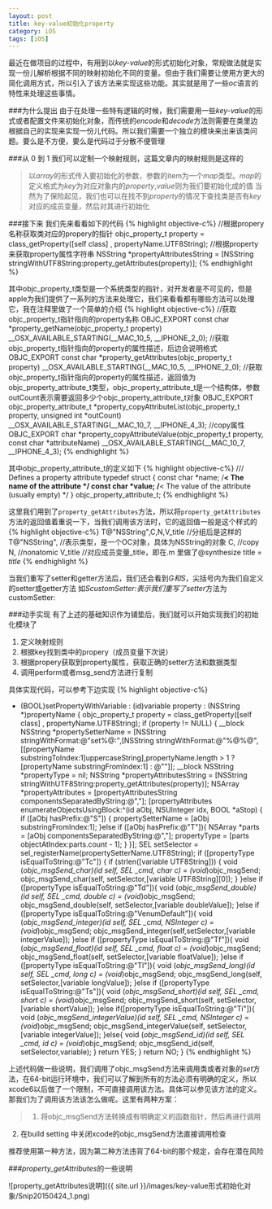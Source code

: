 ```yaml
---
layout: post
title: key-value初始化property
category: iOS
tags: [iOS]
---
```


最近在做项目的过程中，有用到以*key-value*的形式初始化对象，常规做法就是实现一份儿解析根据不同的映射初始化不同的变量。但由于我们需要让使用方更大的简化调用方式，所以引入了该方法来实现这些功能。其实就是用了一些*oc*语言的特性来处理这些事情。

###为什么提出
由于在处理一些特有逻辑的时候，我们需要用一些*key-value*的形式或者配置文件来初始化对象，而传统的*encode*和*decode*方法则需要在类里边根据自己的实现来实现一份儿代码。所以我们需要一个独立的模块来出来该类问题。要么是不方便，要么是代码过于分散不便管理

###从 0 到 1
我们可以定制一个映射规则，这篇文章内的映射规则是这样的
>以*array*的形式传入要初始化的参数，参数的item为一个*map*类型。*map*的定义格式为*key*为对应对象内的*property*,*value*则为我们要初始化成的值
当然为了保险起见，我们也可以在找不到*property*的情况下查找类是否有*key*对应的成员变量，然后对其进行初始化

###接下来
我们先来看看如下的代码
{% highlight objective-c%}
//根据propery名称获取类对应的propery的指针
objc_property_t property = class_getProperty([self class] , propertyName.UTF8String);
//根据property来获取property属性字符串
NSString *propertyAttributesString = [NSString stringWithUTF8String:property_getAttributes(property)];
{% endhighlight %} 

其中objc_property_t类型是一个系统类型的指针，对开发者是不可见的，但是apple为我们提供了一系列的方法来处理它，我们来看看都有哪些方法可以处理它，我在注释里做了一个简单的介绍
{% highlight objective-c%}
//获取objc_property_t指针指向的property名称
OBJC_EXPORT const char *property_getName(objc_property_t property) 
     __OSX_AVAILABLE_STARTING(__MAC_10_5, __IPHONE_2_0);
//获取objc_property_t指针指向的property的属性描述，后边会说明格式
OBJC_EXPORT const char *property_getAttributes(objc_property_t property) 
     __OSX_AVAILABLE_STARTING(__MAC_10_5, __IPHONE_2_0);
//获取objc_property_t指针指向的property的属性描述，返回值为objc_property_attribute_t类型，objc_property_attribute_t是一个结构体，参数outCount表示需要返回多少个objc_property_attribute_t对象
OBJC_EXPORT objc_property_attribute_t *property_copyAttributeList(objc_property_t property, unsigned int *outCount)
     __OSX_AVAILABLE_STARTING(__MAC_10_7, __IPHONE_4_3);
//copy属性
OBJC_EXPORT char *property_copyAttributeValue(objc_property_t property, const char *attributeName)
     __OSX_AVAILABLE_STARTING(__MAC_10_7, __IPHONE_4_3);
{% endhighlight %} 

其中objc_property_attribute_t的定义如下
{% highlight objective-c%}
/// Defines a property attribute
typedef struct {
    const char *name;           /**< The name of the attribute */
    const char *value;          /**< The value of the attribute (usually empty) */
} objc_property_attribute_t;
{% endhighlight %} 

这里我们用到了`property_getAttributes`方法，所以将`property_getAttributes`方法的返回值着重说一下，当我们调用该方法时，它的返回值一般是这个样式的
{% highlight objective-c%}
T@"NSString",C,N,V_title
//分组后是这样的
T@"NSString",           //表示类型，是一个OC对象，具体为NSString的对象
C,                                //copy
N,                                //nonatomic
V_title                         //对应成员变量_title，即在.m 里做了@synthesize title = _title_
{% endhighlight %} 

当我们重写了setter和getter方法后，我们还会看到*G<name>*和*S<name>*，尖括号内为我们自定义的setter或getter方法
如*ScustomSetter:*表示我们重写了*setter*方法为customSetter:

###动手实现
有了上述的基础知识作为铺垫后，我们就可以开始实现我们的初始化模块了  
1. 定义映射规则  
2. 根据key找到类中的propery（成员变量下次说）  
3. 根据propery获取到property属性，获取正确的setter方法和数据类型  
4. 调用perform或者msg_send方法进行复制  

具体实现代码，可以参考下边实现
{% highlight objective-c%}
- (BOOL)setPropertyWithVariable : (id)variable property : (NSString *)propertyName
{
    objc_property_t property = class_getProperty([self class] , propertyName.UTF8String);
    if (property != NULL) {
        __block NSString *propertySetterName = [NSString stringWithFormat:@"set%@:",[NSString stringWithFormat:@"%@%@",[[propertyName substringToIndex:1]uppercaseString],propertyName.length > 1 ? [propertyName substringFromIndex:1] : @""]];
        __block NSString *propertyType = nil;
        NSString *propertyAttributesString = [NSString stringWithUTF8String:property_getAttributes(property)];
        NSArray *propertyAttributes = [propertyAttributesString componentsSeparatedByString:@","];
        [propertyAttributes enumerateObjectsUsingBlock:^(id aObj, NSUInteger idx, BOOL *aStop) {
            if ([aObj hasPrefix:@"S"]) {
                propertySetterName = [aObj substringFromIndex:1];
            }else if ([aObj hasPrefix:@"T"]){
                NSArray *parts = [aObj componentsSeparatedByString:@","];
                propertyType = [parts objectAtIndex:parts.count - 1];
            }
        }];
        SEL setSelector = sel_registerName(propertySetterName.UTF8String);
        if ([propertyType isEqualToString:@"Tc"]) {
            if (strlen([variable UTF8String])) {
                void (*objc_msgSend_char)(id self, SEL _cmd, char c) = (void*)objc_msgSend;
                objc_msgSend_char(self, setSelector,[variable UTF8String][0]);
            }
        }else if ([propertyType isEqualToString:@"Td"]){
            void (*objc_msgSend_double)(id self, SEL _cmd, double c) = (void*)objc_msgSend;
            objc_msgSend_double(self, setSelector,[variable doubleValue]);
        }else if ([propertyType isEqualToString:@"VenumDefault"]){
            void (*objc_msgSend_integer)(id self, SEL _cmd, NSInteger c) = (void*)objc_msgSend;
            objc_msgSend_integer(self,setSelector,[variable integerValue]);
        }else if ([propertyType isEqualToString:@"Tf"]){
            void (*objc_msgSend_float)(id self, SEL _cmd, float c) = (void*)objc_msgSend;
            objc_msgSend_float(self, setSelector,[variable floatValue]);
        }else if ([propertyType isEqualToString:@"Tl"]){
            void (*objc_msgSend_long)(id self, SEL _cmd, long c) = (void*)objc_msgSend;
            objc_msgSend_long(self, setSelector,[variable longValue]);
        }else if ([propertyType isEqualToString:@"Ts"]){
            void (*objc_msgSend_short)(id self, SEL _cmd, short c) = (void*)objc_msgSend;
            objc_msgSend_short(self, setSelector,[variable shortValue]);
        }else if([propertyType isEqualToString:@"Ti"]){
            void (*objc_msgSend_integerValue)(id self, SEL _cmd, NSInteger c) = (void*)objc_msgSend;
            objc_msgSend_integerValue(self, setSelector,[variable integerValue]);
        }else{
            void (*objc_msgSend_id)(id self, SEL _cmd, id c) = (void*)objc_msgSend;
            objc_msgSend_id(self, setSelector,variable);
        }
        return YES;
    }
    return NO;
}
{% endhighlight %} 

上述代码做一些说明，我们调用了objc_msgSend方法来调用类或者对象的*set*方法，在64-bit运行环境中，我们可以了解到所有的方法必须有明确的定义，所以xcode6以后做了一个限制，不可直接调用该方法。具体可以参见该方法的定义。那我们为了调用该方法该怎么做呢。这里有两种方案：  
>1. 将objc_msgSend方法转换成有明确定义的函数指针，然后再进行调用
2. 在build setting 中关闭xcode的objc_msgSend方法直接调用检查

推荐使用第一种方法，因为第二种方法违背了64-bit的那个规定，会存在潜在风险


###*property_getAttributes*的一些说明

![property_getAttributes说明]({{ site.url }}/images/key-value形式初始化对象/Snip20150424_1.png)







